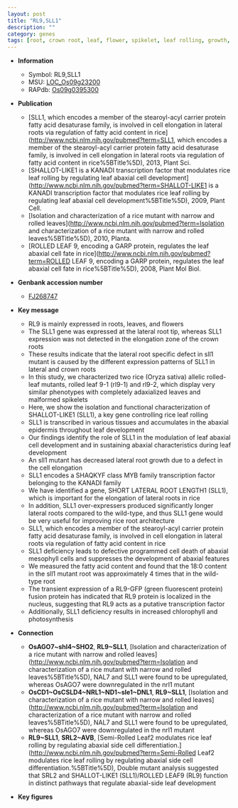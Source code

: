 ```yaml
---
layout: post
title: "RL9,SLL1"
description: ""
category: genes
tags: [root, crown root, leaf, flower, spikelet, leaf rolling, growth, transcription factor, lateral root, cell death, photosynthesis, architecture, crown, cell elongation, leaf development, root architecture]
---
```


* **Information**  
    + Symbol: RL9,SLL1  
    + MSU: [LOC_Os09g23200](http://rice.plantbiology.msu.edu/cgi-bin/ORF_infopage.cgi?orf=LOC_Os09g23200)  
    + RAPdb: [Os09g0395300](http://rapdb.dna.affrc.go.jp/viewer/gbrowse_details/irgsp1?name=Os09g0395300)  

* **Publication**  
    + [SLL1, which encodes a member of the stearoyl-acyl carrier protein fatty acid desaturase family, is involved in cell elongation in lateral roots via regulation of fatty acid content in rice](http://www.ncbi.nlm.nih.gov/pubmed?term=SLL1, which encodes a member of the stearoyl-acyl carrier protein fatty acid desaturase family, is involved in cell elongation in lateral roots via regulation of fatty acid content in rice%5BTitle%5D), 2013, Plant Sci.
    + [SHALLOT-LIKE1 is a KANADI transcription factor that modulates rice leaf rolling by regulating leaf abaxial cell development](http://www.ncbi.nlm.nih.gov/pubmed?term=SHALLOT-LIKE1 is a KANADI transcription factor that modulates rice leaf rolling by regulating leaf abaxial cell development%5BTitle%5D), 2009, Plant Cell.
    + [Isolation and characterization of a rice mutant with narrow and rolled leaves](http://www.ncbi.nlm.nih.gov/pubmed?term=Isolation and characterization of a rice mutant with narrow and rolled leaves%5BTitle%5D), 2010, Planta.
    + [ROLLED LEAF 9, encoding a GARP protein, regulates the leaf abaxial cell fate in rice](http://www.ncbi.nlm.nih.gov/pubmed?term=ROLLED LEAF 9, encoding a GARP protein, regulates the leaf abaxial cell fate in rice%5BTitle%5D), 2008, Plant Mol Biol.

* **Genbank accession number**  
    + [FJ268747](http://www.ncbi.nlm.nih.gov/nuccore/FJ268747)

* **Key message**  
    + RL9 is mainly expressed in roots, leaves, and flowers
    + The SLL1 gene was expressed at the lateral root tip, whereas SLL1 expression was not detected in the elongation zone of the crown roots
    + These results indicate that the lateral root specific defect in sll1 mutant is caused by the different expression patterns of SLL1 in lateral and crown roots
    + In this study, we characterized two rice (Oryza sativa) allelic rolled-leaf mutants, rolled leaf 9-1 (rl9-1) and rl9-2, which display very similar phenotypes with completely adaxialized leaves and malformed spikelets
    + Here, we show the isolation and functional characterization of SHALLOT-LIKE1 (SLL1), a key gene controlling rice leaf rolling
    + SLL1 is transcribed in various tissues and accumulates in the abaxial epidermis throughout leaf development
    + Our findings identify the role of SLL1 in the modulation of leaf abaxial cell development and in sustaining abaxial characteristics during leaf development
    + An sll1 mutant has decreased lateral root growth due to a defect in the cell elongation
    + SLL1 encodes a SHAQKYF class MYB family transcription factor belonging to the KANADI family
    + We have identified a gene, SHORT LATERAL ROOT LENGTH1 (SLL1), which is important for the elongation of lateral roots in rice
    + In addition, SLL1 over-expressers produced significantly longer lateral roots compared to the wild-type, and thus SLL1 gene would be very useful for improving rice root architecture
    + SLL1, which encodes a member of the stearoyl-acyl carrier protein fatty acid desaturase family, is involved in cell elongation in lateral roots via regulation of fatty acid content in rice
    + SLL1 deficiency leads to defective programmed cell death of abaxial mesophyll cells and suppresses the development of abaxial features
    + We measured the fatty acid content and found that the 18:0 content in the sll1 mutant root was approximately 4 times that in the wild-type root
    + The transient expression of a RL9-GFP (green fluorescent protein) fusion protein has indicated that RL9 protein is localized in the nucleus, suggesting that RL9 acts as a putative transcription factor
    + Additionally, SLL1 deficiency results in increased chlorophyll and photosynthesis

* **Connection**  
    + __OsAGO7~shl4~SHO2__, __RL9~SLL1__, [Isolation and characterization of a rice mutant with narrow and rolled leaves](http://www.ncbi.nlm.nih.gov/pubmed?term=Isolation and characterization of a rice mutant with narrow and rolled leaves%5BTitle%5D),  NAL7 and SLL1 were found to be upregulated, whereas OsAGO7 were downregulated in the nrl1 mutant
    + __OsCD1~OsCSLD4~NRL1~ND1~sle1~DNL1__, __RL9~SLL1__, [Isolation and characterization of a rice mutant with narrow and rolled leaves](http://www.ncbi.nlm.nih.gov/pubmed?term=Isolation and characterization of a rice mutant with narrow and rolled leaves%5BTitle%5D),  NAL7 and SLL1 were found to be upregulated, whereas OsAGO7 were downregulated in the nrl1 mutant
    + __RL9~SLL1__, __SRL2~AVB__, [Semi-Rolled Leaf2 modulates rice leaf rolling by regulating abaxial side cell differentiation.](http://www.ncbi.nlm.nih.gov/pubmed?term=Semi-Rolled Leaf2 modulates rice leaf rolling by regulating abaxial side cell differentiation.%5BTitle%5D),  Double mutant analysis suggested that SRL2 and SHALLOT-LIKE1 (SLL1)/ROLLED LEAF9 (RL9) function in distinct pathways that regulate abaxial-side leaf development

* **Key figures**  


